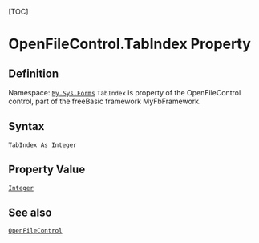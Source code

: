 [TOC]
# OpenFileControl.TabIndex Property

## Definition
Namespace: [`My.Sys.Forms`](My.Sys.Forms.md)
`TabIndex` is property of the OpenFileControl control, part of the freeBasic framework MyFbFramework.
## Syntax
```freeBasic
TabIndex As Integer
```
## Property Value
[`Integer`]("https://www.freebasic.net/wiki/KeyPgInteger")
## See also
[`OpenFileControl`](OpenFileControl.md)
